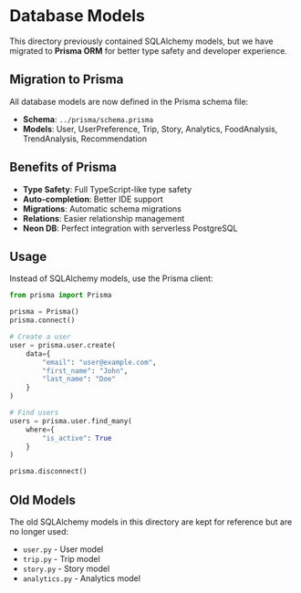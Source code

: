 # Database Models

This directory previously contained SQLAlchemy models, but we have migrated to **Prisma ORM** for better type safety and developer experience.

## Migration to Prisma

All database models are now defined in the Prisma schema file:
- **Schema**: `../prisma/schema.prisma`
- **Models**: User, UserPreference, Trip, Story, Analytics, FoodAnalysis, TrendAnalysis, Recommendation

## Benefits of Prisma

- **Type Safety**: Full TypeScript-like type safety
- **Auto-completion**: Better IDE support
- **Migrations**: Automatic schema migrations
- **Relations**: Easier relationship management
- **Neon DB**: Perfect integration with serverless PostgreSQL

## Usage

Instead of SQLAlchemy models, use the Prisma client:

```python
from prisma import Prisma

prisma = Prisma()
prisma.connect()

# Create a user
user = prisma.user.create(
    data={
        "email": "user@example.com",
        "first_name": "John",
        "last_name": "Doe"
    }
)

# Find users
users = prisma.user.find_many(
    where={
        "is_active": True
    }
)

prisma.disconnect()
```

## Old Models

The old SQLAlchemy models in this directory are kept for reference but are no longer used:
- `user.py` - User model
- `trip.py` - Trip model  
- `story.py` - Story model
- `analytics.py` - Analytics model 